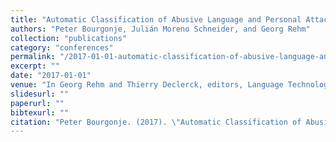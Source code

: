 ```yaml
---
title: "Automatic Classification of Abusive Language and Personal Attacks in Various Forms of Online Communication"
authors: "Peter Bourgonje, Julián Moreno Schneider, and Georg Rehm"
collection: "publications"
category: "conferences"
permalink: "/2017-01-01-automatic-classification-of-abusive-language-and-personal-attacks-in-various-forms-of-online-communication"
excerpt: ""
date: "2017-01-01"
venue: "In Georg Rehm and Thierry Declerck, editors, Language Technologies for the Challenges of the Digital Age: 27th International Conference, GSCL 2017, Berlin, Germany, September 13-14, 2017, Proceedings, number 10713 in Lecture Notes in Artificial Intelligence (LNAI), pages 180-191, Cham, Switzerland, 1 2018. Gesellschaft für Sprachtechnologie und Computerlinguistik e.V., Springer. 13/14 September 2017."
slidesurl: ""
paperurl: ""
bibtexurl: ""
citation: "Peter Bourgonje. (2017). \"Automatic Classification of Abusive Language and Personal Attacks in Various Forms of Online Communication.\" *In Georg Rehm and Thierry Declerck, editors, Language Technologies for the Challenges of the Digital Age: 27th International Conference, GSCL 2017, Berlin, Germany, September 13-14, 2017, Proceedings, number 10713 in Lecture Notes in Artificial Intelligence (LNAI), pages 180-191, Cham, Switzerland, 1 2018. Gesellschaft für Sprachtechnologie und Computerlinguistik e.V., Springer. 13/14 September 2017.*."
---
```


